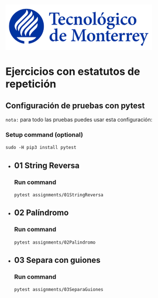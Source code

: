 ![Tec de Monterrey](images/logotecmty.png)
# Ejercicios con estatutos de repetición

## Configuración de pruebas con **pytest**

`nota:` para todo las pruebas puedes usar esta configuración:
### Setup command (optional)
```
sudo -H pip3 install pytest
```

- ## 01 String Reversa
    ### Run command
    ```
    pytest assignments/01StringReversa 
    ```

- ## 02 Palíndromo
    ### Run command
    ```
    pytest assignments/02Palindromo
    ```

- ## 03 Separa con guiones
    ### Run command
    ```
    pytest assignments/03SeparaGuiones
    ```